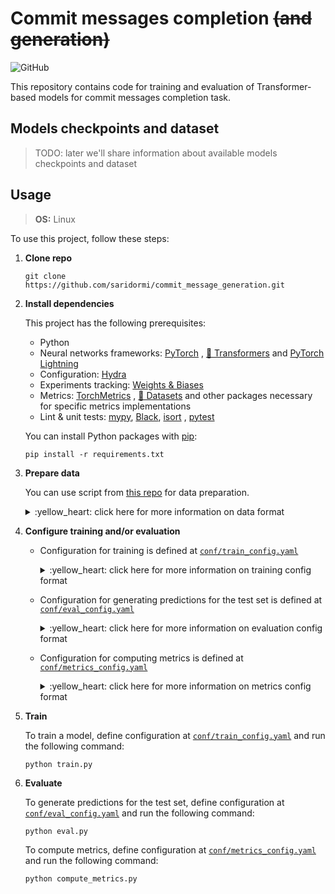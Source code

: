 # Commit messages completion ~~(and generation)~~

![GitHub](https://img.shields.io/github/license/saridormi/commit_message_generation?style=for-the-badge)

This repository contains code for training and evaluation of Transformer-based models for commit messages completion
task.

## Models checkpoints and dataset

> TODO: later we'll share information about available models checkpoints and dataset

## Usage

> **OS:** Linux

To use this project, follow these steps:

1. **Clone repo**
    ```
    git clone https://github.com/saridormi/commit_message_generation.git
    ```
2. **Install dependencies**

   This project has the following prerequisites:
    * Python
    * Neural networks frameworks: [PyTorch](https://pytorch.org/)
      , [🤗 Transformers](https://huggingface.co/transformers/)
      and [PyTorch Lightning](https://www.pytorchlightning.ai/)
    * Configuration: [Hydra](https://hydra.cc/)
    * Experiments tracking: [Weights & Biases](https://wandb.ai/site)
    * Metrics: [TorchMetrics](https://torchmetrics.readthedocs.io/en/stable/)
      , [🤗 Datasets](https://huggingface.co/docs/datasets/)
      and other packages necessary for specific metrics implementations
    * Lint & unit tests: [mypy](), [Black](https://black.readthedocs.io/en/stable/), [isort](https://pycqa.github.io/isort/)
      , [pytest](https://docs.pytest.org/en/7.1.x/)

   You can install Python packages with [pip](https://pip.pypa.io/en/stable/):
    ```
    pip install -r requirements.txt
    ```

3. **Prepare data**

   You can use script from [this repo](https://github.com/saridormi/commits_dataset) for data preparation.

    <details>
    <summary>:yellow_heart: click here for more information on data format</summary>

   This projects expects input data to be already tokenized. Each dataset part (e.g. train, val, test) should be stored
   in two files: `part.json` and `part_history.json`.

    * `part.json`

      It is a JSON Lines file. Each row is a dictionary with the following keys: `diff_input_ids`, `pos_in_history`
      , `author`.

        * `diff_input_ids`: A tokenized representation of diff from current commit, basically, a list of tokens.
        * `pos_in_history`: An integer denoting what position current commit has in the commit history of its author.
        * `author`: An unique id for author of current commit.

    * `part_history.json`

      It is a JSON file. It contains a dictionary where each key is an unique author id and a corresponding value is the
      sequence of tokenized representation of commit messages from the author in chronological order.

  </details>

4. **Configure training and/or evaluation**

    * Configuration for training is defined at [`conf/train_config.yaml`](conf/train_config.yaml)

       <details>
       <summary>:yellow_heart: click here for more information on training config format</summary>

      Basically, config looks like that:

       ```
       dataset:
         kwarg: ...
       model:
         kwarg: ...
       wandb_logger:
         kwarg: ...
       trainer:
         kwarg: ...
      ```

      See more information about possible options below.

        * `dataset` defines everything data-related. 
            
            Part of data configuration is related to specific model (e.g. tokenizer paths) and it is defined in model config! 
        All other options are defined in separate config, e.g. [`conf/dataset/default_dataset.yaml`](conf/dataset/default_dataset.yaml).
        
            * `testing`: True to generate noise of maximum allowed context length instead of using real data, False otherwise (used for bach size-tuning purposes).
            * `context_ratio`: Relevant for generation: ratio of characters of target message that would be passed to model context. Float, should be in (0,1) range.
            * `train_with_history`: **True** if you want to use commit message history during training, False otherwise.
            * `generate_with_history`: **True** if you want to use commit message history during generation, False otherwise.
            * `encoder_input_type`: What type of input will be passed to encoder. Currently, `history` and `diff` are supported.
            * `train_dataloader_conf` and etc. are passed to corresponding DataLoaders *(
              see [PyTorch docs](https://pytorch.org/docs/1.7.0/data.html#torch.utils.data.DataLoader) for additional
              information)*.

        * `model` defines everything model-related.

            Only optimizer-related model parameters are defined at [`conf/train_config.yaml`](conf/train_config.yaml):
            * `learning_rate`: well, learning rate! But note that: 
                * [`get_linear_schedule_with_warmup`](https://huggingface.co/docs/transformers/main_classes/optimizer_schedules#transformers.get_linear_schedule_with_warmup) is used, so this learning rate value is maximum that it is reached after `num_warmup_steps` steps
                * this learning rate value will be multiplied by batch size
            * `weight_decay`: Float, will be passed to AdamW optimizer.
            * `num_warmup_steps`: Int, number of warmup steps for scheduler.
            
            Other parameters are defined in a separate config, we have several examples in [`conf/model`](conf/model) folder. Currently, we have two supported model configurations: encoder-decoder Transformer and decoder-only Transformer.
            The following options are available for **decoder-only Transformer** (example: [`conf/model/distilgpt2.yaml`](conf/model/distilgpt2.yaml)):
            *  
        
        * `wandb_logger` defines everything logging-related.
            
            You can set `wandb_logger` to False to avoid using W&B, then Tensorboard (default option in Lightning) will be used.

            * `project`: Name of W&B project.
            * `use_api_key`: True to explicitly set env variable to W&B API key, False to just use the default user. 
            * `save_model_as_artifact`: True to upload model checkpoint to W&B after training.

        * `trainer` defines everything trainer-related.

          All options from here are passed to Trainer as kwargs *(
          see [PyTorch Lightning docs](https://pytorch-lightning.readthedocs.io/en/stable/common/trainer.html#trainer-class-api) for additional information)*.

        * `artifact` defines configuration for saving Weights & Biases artifact

          There is a possibility to save model checkpoints after training as Weights & Biases artifact. All options from
          here are passed to wandb.Artifact as kwargs *(see [W&B docs](https://docs.wandb.ai/ref/python/artifact) for
          additional info)*
      </details>

    * Configuration for generating predictions for the test set is defined
      at [`conf/eval_config.yaml`](conf/eval_config.yaml)

      <details>
      <summary>:yellow_heart: click here for more information on evaluation config format</summary>

      Basically, config looks like that:

      ```
      stage: test
      dataset:
        kwarg: ... 
      logger:
        kwarg: ...
      model:
        kwarg: ...
      trainer:
        kwarg: ...
      artifact:
        kwarg: ...
      ckpt_path: ...
      ```

      See more information about possible options below.

        * `stage` is set to `test` by default, it might be set to `sweep` to use validation set instead of test when
          tuning hyperparameters with W&B sweep

        * `dataset` defines everything data-related

            * `dataset_root`: your path to data

            * `generation_with_history`: **true** if you want to use previous message history during evaluation and **
              false** otherwise

            * `encoder_context_max_len`: maximum allowed number of tokens in encoder context

            * `decoder_context_max_len`: maximum allowed number of tokens in decoder context

            * `context_ratio`: a ratio of target message characters that go into context

            * `encoder_name_or_path`: pretrained model name or path for **diff tokenizer** *(
              see [HuggingFace docs](https://huggingface.co/transformers/v4.2.2/internal/tokenization_utils.html#transformers.tokenization_utils_base.PreTrainedTokenizerBase.from_pretrained)
              for additional info)*

            * `decoder_name_or_path`: pretrained model name or path for **message tokenizer** *(
              see [HuggingFace docs](https://huggingface.co/transformers/v4.2.2/internal/tokenization_utils.html#transformers.tokenization_utils_base.PreTrainedTokenizerBase.from_pretrained)
              for additional info)*

            * `test_dataloader_conf` is passed to corresponding DataLoader *(
              see [PyTorch docs](https://pytorch.org/docs/1.7.0/data.html#torch.utils.data.DataLoader) for additional
              info)*

        * `logger` defines everything logging-related

            * `_target_`: logger object that you want to use *(for Weights & Biases
              it's `pytorch_lightning.loggers.WandbLogger`,
              see [PyTorch Lightning docs](https://pytorch-lightning.readthedocs.io/en/1.1.4/logging.html#supported-loggers)
              for other options)*

            * everything else is passed to logger object as kwargs

        * `model` defines everything model-related

          Note that this project supports full encoder-decoder Transformer model and Transformer decoder model.

            * `encoder_decoder`:  **true** if you want to use full encoder-decoder Transformer and **false** if you want
              to use Transformer decoder

            1. Encoder-decoder configuration:

                * `decoder_name_or_path`: pretrained model name or path for **decoder** *(
                  see [HuggingFace docs](https://huggingface.co/transformers/v4.2.2/internal/tokenization_utils.html#transformers.tokenization_utils_base.PreTrainedTokenizerBase.from_pretrained)
                  for additional info)*
                * `encoder_name_or_path`: pretrained model name or path for **encoder** *(
                  see [HuggingFace docs](https://huggingface.co/transformers/v4.2.2/internal/tokenization_utils.html#transformers.tokenization_utils_base.PreTrainedTokenizerBase.from_pretrained)
                  for additional info)*
                * `num_layers_encoder`: number of layers in **encoder**
                * `num_layers_decoder`: number of layers in **decoder**

               You have to specify either `num_layers` for initializing model randomly or `name_or_path` for loading
               pretrained models. You can also specify `num_layers` for pretrained models, if it is less than actual
               number of layers in pretrained checkpoint, `num_layers` layers will be chosen uniformly.

            2. Decoder-only configuration:

                * `decoder_name_or_path`: pretrained model name or path for **decoder** *(
                  see [HuggingFace docs](https://huggingface.co/transformers/v4.2.2/internal/tokenization_utils.html#transformers.tokenization_utils_base.PreTrainedTokenizerBase.from_pretrained)
                  for additional info)*

        * `trainer` defines everything trainer-related

          All options from here are passed to Trainer as kwargs *(
          see [PyTorch Lightning docs](https://pytorch-lightning.readthedocs.io/en/1.1.4/trainer.html) for additional
          info)*

        * `artifact`

          There is a possibility to use W&B artifact with model checkpoint for evaluation.
            * `name`: full W&B artifact name
            * `artifact_path`: a path to specific file to download within W&B artifact
            * `local_path`: a path where specified file will be saved locally

        * `ckpt_path`

          Another option: when you already have a model checkpoint saved locally, provide a path to checkpoint here.
      </details>

    * Configuration for computing metrics is defined at [`conf/metrics_config.yaml`](conf/metrics_config.yaml)

      <details>
      <summary>:yellow_heart: click here for more information on metrics config format</summary>

      Basically, config looks like that:

      ```
      wandb:
        kwarg: ...
      input_file: ...
      max_n_tokens: ...
      ```

      See more information about possible options below.

        * `wandb` defines everything Weights & Biases-related

          Firstly, there is an option to use model predictions stored as W&B artifact table. The following options
          define the configuration:
            * `artifact_name`: full W&B artifact name
            * `table_name`:  a name for specific table in the artifact

          Secondly, there is an option to log metrics to W&B in a separate run. The following options define the
          configuration:
            * `project`: W&B project name
            * `name`:  W&B run name

        * `input_file`

          An alternative to W&B: if you have model predictions stored as `.csv` file locally, provide the path here.

        * `max_n_tokens`

          Metrics are computed both for full predictions and references and for their prefixes of first `i` tokens,
          where `i` goes from `1` to `max_n_tokens + 1`.
      </details>

5. **Train**

   To train a model, define configuration at [`conf/train_config.yaml`](conf/train_config.yaml) and run the following
   command:
    ```
    python train.py
    ```

6. **Evaluate**

   To generate predictions for the test set, define configuration at [`conf/eval_config.yaml`](conf/eval_config.yaml)
   and run the following command:

    ```
    python eval.py
    ```

   To compute metrics, define configuration at [`conf/metrics_config.yaml`](conf/metrics_config.yaml) and run the
   following command:

    ```
    python compute_metrics.py
    ```

